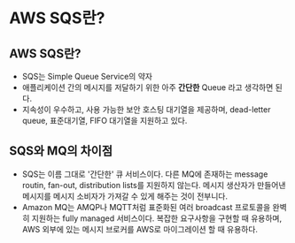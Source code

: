 # AWS SQS란?

## AWS SQS란?

- SQS는 Simple Queue Service의 약자
- 애플리케이션 간의 메시지를 저달하기 위한 아주 **간단한** Queue 라고 생각하면 된다.
- 지속성이 우수하고, 사용 가능한 보안 호스팅 대기열을 제공하며, dead-letter queue, 표준대기열, FIFO 대기열을 지원하고 있다.

## SQS와 MQ의 차이점

- SQS는 이름 그대로 '간단한' 큐 서비스이다. 다른 MQ에 존재하는 message routin, fan-out, distribution lists를 지원하지 않는다. 메시지 생산자가 만들어낸 메시지를 메시지 소비자가 가져갈 수 있게 해주는 것이 전부니다.
- Amazon MQ는 AMQP나 MQTT처럼 표준화된 여러 broadcast 프로토콜을 완벽히 지원하는 fully managed 서비스이다. 복잡한 요구사항을 구현할 때 유용하며, AWS 외부에 있는 메시지 브로커를 AWS로 마이그레이션 할 때 유용하다.